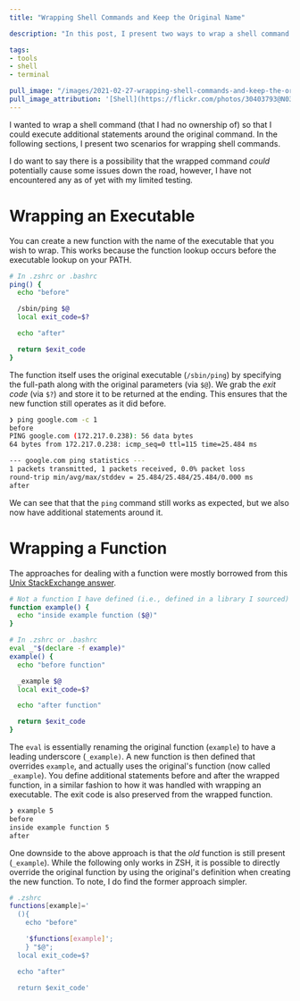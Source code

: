 ```yaml
---
title: "Wrapping Shell Commands and Keep the Original Name"

description: "In this post, I present two ways to wrap a shell command and keep its original name. This allows you to run additional statements before and after the execution of a command that you don't own."

tags:
- tools
- shell
- terminal

pull_image: "/images/2021-02-27-wrapping-shell-commands-and-keep-the-original-name/shell-book.jpg"
pull_image_attribution: '[Shell](https://flickr.com/photos/30403793@N03/9664491018 "Shell") by [snap713](https://flickr.com/people/30403793@N03) is licensed under [CC BY-NC-ND](https://creativecommons.org/licenses/by-nc-nd/2.0/)'
---
```


I wanted to wrap a shell command (that I had no ownership of) so that I could execute additional statements around the original command. In the following sections, I present two scenarios for wrapping shell commands.

I do want to say there is a possibility that the wrapped command _could_ potentially cause some issues down the road, however, I have not encountered any as of yet with my limited testing.

# Wrapping an Executable

You can create a new function with the name of the executable that you wish to wrap. This works because the function lookup occurs before the executable lookup on your PATH.

```bash
# In .zshrc or .bashrc
ping() {
  echo "before"

  /sbin/ping $@
  local exit_code=$?

  echo "after"

  return $exit_code
}
```

The function itself uses the original executable (`/sbin/ping`) by specifying the full-path along with the original parameters (via `$@`). We grab the _exit code_ (via `$?`) and store it to be returned at the ending. This ensures that the new function still operates as it did before.

```bash
❯ ping google.com -c 1
before
PING google.com (172.217.0.238): 56 data bytes
64 bytes from 172.217.0.238: icmp_seq=0 ttl=115 time=25.484 ms

--- google.com ping statistics ---
1 packets transmitted, 1 packets received, 0.0% packet loss
round-trip min/avg/max/stddev = 25.484/25.484/25.484/0.000 ms
after
```

We can see that that the `ping` command still works as expected, but we also now have additional statements around it.

# Wrapping a Function

The approaches for dealing with a function were mostly borrowed from this [Unix StackExchange answer](https://unix.stackexchange.com/questions/102595/is-there-a-hook-like-system-for-shell/102626#102626).

```bash
# Not a function I have defined (i.e., defined in a library I sourced)
function example() {
  echo "inside example function ($@)"
}

# In .zshrc or .bashrc
eval _"$(declare -f example)"
example() {
  echo "before function"

  _example $@
  local exit_code=$?

  echo "after function"

  return $exit_code
}
```

The `eval` is essentially renaming the original function (`example`) to have a leading underscore (`_example)`. A new function is then defined that overrides `example`, and actually uses the original's function (now called `_example`). You define additional statements before and after the wrapped function, in a similar fashion to how it was handled with wrapping an executable. The exit code is also preserved from the wrapped function.

```bash
❯ example 5
before
inside example function 5
after
```

One downside to the above approach is that the _old_ function is still present (`_example`). While the following only works in ZSH, it is possible to directly override the original function by using the original's definition when creating the new function. To note, I do find the former approach simpler.

```bash
# .zshrc
functions[example]='
  (){
    echo "before"

    '$functions[example]';
    } "$@";
  local exit_code=$?

  echo "after"

  return $exit_code'
```
